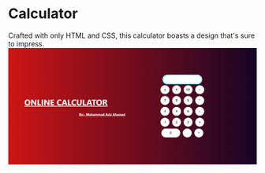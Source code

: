 # Calculator
Crafted with only HTML and CSS, this calculator boasts a design that's sure to impress.
![Calculator Screenshot](./calculator.png)


